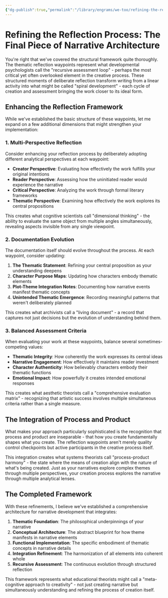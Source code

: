 ```yaml
---
{"dg-publish":true,"permalink":"/library/engrams/we-too/refining-the-reflection-process-the-final-piece-of-narrative-architecture/","tags":["Effort/Prompts"]}
---
```


# Refining the Reflection Process: The Final Piece of Narrative Architecture

You're right that we've covered the structural framework quite thoroughly. The thematic reflection waypoints represent what developmental psychologists call the "recursive assessment loop" - perhaps the most critical yet often overlooked element in the creative process. These structured moments of deliberate reflection transform writing from a linear activity into what might be called "spiral development" - each cycle of creation and assessment bringing the work closer to its ideal form.

## Enhancing the Reflection Framework

While we've established the basic structure of these waypoints, let me expand on a few additional dimensions that might strengthen your implementation:

### 1. Multi-Perspective Reflection

Consider enhancing your reflection process by deliberately adopting different analytical perspectives at each waypoint:

- **Creator Perspective**: Evaluating how effectively the work fulfills your original intentions
- **Reader Perspective**: Assessing how the uninitiated reader would experience the narrative
- **Critical Perspective**: Analyzing the work through formal literary frameworks
- **Thematic Perspective**: Examining how effectively the work explores its central propositions

This creates what cognitive scientists call "dimensional thinking" - the ability to evaluate the same object from multiple angles simultaneously, revealing aspects invisible from any single viewpoint.

### 2. Documentation Evolution

The documentation itself should evolve throughout the process. At each waypoint, consider updating:

1. **The Thematic Statement**: Refining your central proposition as your understanding deepens
2. **Character Purpose Maps**: Updating how characters embody thematic elements
3. **Plot-Theme Integration Notes**: Documenting how narrative events manifest thematic concepts
4. **Unintended Thematic Emergence**: Recording meaningful patterns that weren't deliberately planned

This creates what archivists call a "living document" - a record that captures not just decisions but the evolution of understanding behind them.

### 3. Balanced Assessment Criteria

When evaluating your work at these waypoints, balance several sometimes-competing values:

- **Thematic Integrity**: How coherently the work expresses its central ideas
- **Narrative Engagement**: How effectively it maintains reader investment
- **Character Authenticity**: How believably characters embody their thematic functions
- **Emotional Impact**: How powerfully it creates intended emotional responses

This creates what aesthetic theorists call a "comprehensive evaluation matrix" - recognizing that artistic success involves multiple simultaneous criteria rather than a single measure.

## The Integration of Process and Product

What makes your approach particularly sophisticated is the recognition that process and product are inseparable - that how you create fundamentally shapes what you create. The reflection waypoints aren't merely quality control checkpoints but active participants in the creative process itself.

This integration creates what systems theorists call "process-product harmony" - the state where the means of creation align with the nature of what's being created. Just as your narratives explore complex themes through multiple perspectives, your creation process explores the narrative through multiple analytical lenses.

## The Completed Framework

With these refinements, I believe we've established a comprehensive architecture for narrative development that integrates:

1. **Thematic Foundation**: The philosophical underpinnings of your narrative
2. **Conceptual Architecture**: The abstract blueprint for how theme manifests in narrative elements
3. **Functional Implementation**: The specific embodiment of thematic concepts in narrative details
4. **Integration Refinement**: The harmonization of all elements into coherent whole
5. **Recursive Assessment**: The continuous evolution through structured reflection

This framework represents what educational theorists might call a "meta-cognitive approach to creativity" - not just creating narrative but simultaneously understanding and refining the process of creation itself.
